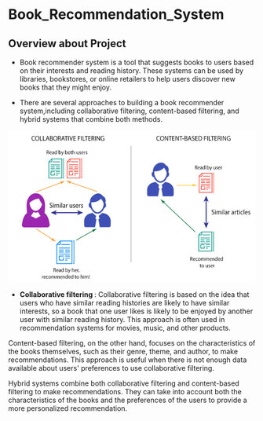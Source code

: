 # Book_Recommendation_System
## **Overview about Project**

*  Book recommender system is a tool that suggests books to users based on their interests and reading history. These systems can be used by libraries, bookstores, or online retailers to help users discover new books that they might enjoy.

* There are several approaches to building a book recommender system,including collaborative filtering, content-based filtering, and hybrid systems that combine both methods.

![Project Image](https://raw.githubusercontent.com/surbhi1604/Book_Recommendation_System/main/project.png)

* <b> Collaborative filtering </b>: Collaborative filtering is based on the idea that users who have similar reading histories are likely to have similar interests, so a book that one user likes is likely to be enjoyed by another user with similar reading history. This approach is often used in recommendation systems for movies, music, and other products.

Content-based filtering, on the other hand, focuses on the characteristics of the books themselves, such as their genre, theme, and author, to make recommendations. This approach is useful when there is not enough data available about users' preferences to use collaborative filtering.

Hybrid systems combine both collaborative filtering and content-based filtering to make recommendations. They can take into account both the characteristics of the books and the preferences of the users to provide a more personalized recommendation.



